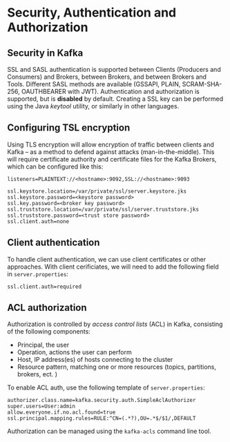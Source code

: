 # Security, Authentication and Authorization

## Security in Kafka

SSL and SASL authentication is supported between Clients (Producers and Consumers) and Brokers, between Brokers, and
between Brokers and Tools. Different SASL methods are available (GSSAPI, PLAIN, SCRAM-SHA-256, OAUTHBEARER with JWT).
Authentication and authorization is supported, but is **disabled** by default. Creating a SSL key can be performed using
the Java *keytool* utility, or similarly in other languages.


## Configuring TSL encryption

Using TLS encryption will allow encryption of traffic between clients and Kafka – as a method to defend against
attacks (man-in-the-middle). This will require certificate authority and certificate files for the Kafka Brokers, which
can be configured like this:

```console
listeners=PLAINTEXT://<hostname>:9092,SSL://<hostname>:9093

ssl.keystore.location=/var/private/ssl/server.keystore.jks
ssl.keystore.password=<keystore password>
ssl.key.password=<broker key password>
ssl.truststore.location=/var/private/ssl/server.truststore.jks
ssl.truststore.password=<trust store password>
ssl.client.auth=none
```

## Client authentication

To handle client authentication, we can use client certificates or other approaches. With client cerificiates, we will
need to add the following field in `server.properties`:

```console
ssl.client.auth=required
```

## ACL authorization

Authorization is controlled by *access control lists* (ACL) in Kafka, consisting of the following components:

- Principal, the user
- Operation, actions the user can perform
- Host, IP address(es) of hosts connecting to the cluster
- Resource pattern, matching one or more resources (topics, partitions, brokers, ect. )

To enable ACL auth, use the following template of `server.properties`:

```console
authorizer.class.name=kafka.security.auth.SimpleAclAuthorizer
super.users=User:admin
allow.everyone.if.no.acl.found=true
ssl.principal.mapping.rules=RULE:^CN=(.*?),OU=.*$/$1/,DEFAULT
```

Authorization can be managed using the `kafka-acls` command line tool.